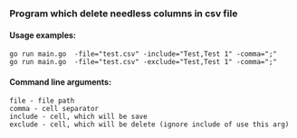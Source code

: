 ### Program which delete needless columns in csv file

#### Usage examples:
```
go run main.go  -file="test.csv" -include="Test,Test 1" -comma=";"
go run main.go  -file="test.csv" -exclude="Test,Test 1" -comma=";"
```
#### Command line arguments:
```
file - file path
comma - cell separator
include - cell, which will be save
exclude - cell, which will be delete (ignore include of use this arg)
```
